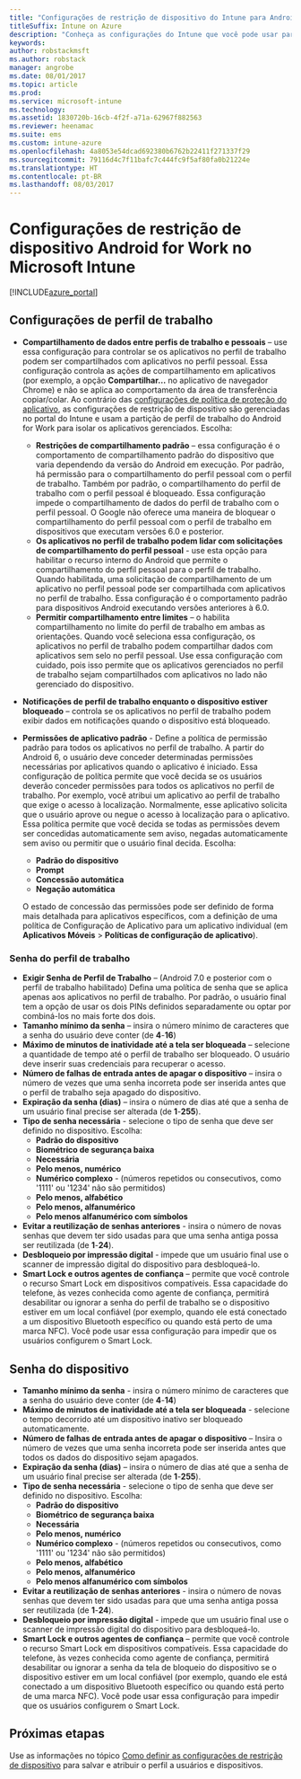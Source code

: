 ```yaml
---
title: "Configurações de restrição de dispositivo do Intune para Android for Work"
titleSuffix: Intune on Azure
description: "Conheça as configurações do Intune que você pode usar para controlar as configurações e as funcionalidades do dispositivo em dispositivos Android for Work."
keywords: 
author: robstackmsft
ms.author: robstack
manager: angrobe
ms.date: 08/01/2017
ms.topic: article
ms.prod: 
ms.service: microsoft-intune
ms.technology: 
ms.assetid: 1830720b-16cb-4f2f-a71a-62967f882563
ms.reviewer: heenamac
ms.suite: ems
ms.custom: intune-azure
ms.openlocfilehash: 4a8053e54dcad692380b6762b22411f271337f29
ms.sourcegitcommit: 79116d4c7f11bafc7c444fc9f5af80fa0b21224e
ms.translationtype: HT
ms.contentlocale: pt-BR
ms.lasthandoff: 08/03/2017
---
```

# <a name="android-for-work-device-restriction-settings-in-microsoft-intune"></a>Configurações de restrição de dispositivo Android for Work no Microsoft Intune

[!INCLUDE[azure_portal](./includes/azure_portal.md)]

## <a name="work-profile-settings"></a>Configurações de perfil de trabalho
- **Compartilhamento de dados entre perfis de trabalho e pessoais** – use essa configuração para controlar se os aplicativos no perfil de trabalho podem ser compartilhados com aplicativos no perfil pessoal. Essa configuração controla as ações de compartilhamento em aplicativos (por exemplo, a opção **Compartilhar...** no aplicativo de navegador Chrome) e não se aplica ao comportamento da área de transferência copiar/colar. Ao contrário das [configurações de política de proteção do aplicativo](https://docs.microsoft.com/intune-classic/deploy-use/protect-app-data-using-mobile-app-management-policies-with-microsoft-intune), as configurações de restrição de dispositivo são gerenciadas no portal do Intune e usam a partição de perfil de trabalho do Android for Work para isolar os aplicativos gerenciados. Escolha:
    - **Restrições de compartilhamento padrão** – essa configuração é o comportamento de compartilhamento padrão do dispositivo que varia dependendo da versão do Android em execução. Por padrão, há permissão para o compartilhamento do perfil pessoal com o perfil de trabalho. Também por padrão, o compartilhamento do perfil de trabalho com o perfil pessoal é bloqueado. Essa configuração impede o compartilhamento de dados do perfil de trabalho com o perfil pessoal. O Google não oferece uma maneira de bloquear o compartilhamento do perfil pessoal com o perfil de trabalho em dispositivos que executam versões 6.0 e posterior.   
    - **Os aplicativos no perfil de trabalho podem lidar com solicitações de compartilhamento do perfil pessoal** - use esta opção para habilitar o recurso interno do Android que permite o compartilhamento do perfil pessoal para o perfil de trabalho. Quando habilitada, uma solicitação de compartilhamento de um aplicativo no perfil pessoal pode ser compartilhada com aplicativos no perfil de trabalho. Essa configuração é o comportamento padrão para dispositivos Android executando versões anteriores à 6.0.
    - **Permitir compartilhamento entre limites** – o habilita compartilhamento no limite do perfil de trabalho em ambas as orientações. Quando você seleciona essa configuração, os aplicativos no perfil de trabalho podem compartilhar dados com aplicativos sem selo no perfil pessoal. Use essa configuração com cuidado, pois isso permite que os aplicativos gerenciados no perfil de trabalho sejam compartilhados com aplicativos no lado não gerenciado do dispositivo.

-   **Notificações de perfil de trabalho enquanto o dispositivo estiver bloqueado** – controla se os aplicativos no perfil de trabalho podem exibir dados em notificações quando o dispositivo está bloqueado.
-   **Permissões de aplicativo padrão** - Define a política de permissão padrão para todos os aplicativos no perfil de trabalho. A partir do Android 6, o usuário deve conceder determinadas permissões necessárias por aplicativos quando o aplicativo é iniciado. Essa configuração de política permite que você decida se os usuários deverão conceder permissões para todos os aplicativos no perfil de trabalho. Por exemplo, você atribui um aplicativo ao perfil de trabalho que exige o acesso à localização. Normalmente, esse aplicativo solicita que o usuário aprove ou negue o acesso à localização para o aplicativo. Essa política permite que você decida se todas as permissões devem ser concedidas automaticamente sem aviso, negadas automaticamente sem aviso ou permitir que o usuário final decida. Escolha:
    -   **Padrão do dispositivo**
    -   **Prompt**
    -   **Concessão automática**
    -   **Negação automática**

    O estado de concessão das permissões pode ser definido de forma mais detalhada para aplicativos específicos, com a definição de uma política de Configuração de Aplicativo para um aplicativo individual (em **Aplicativos Móveis** > **Políticas de configuração de aplicativo**).

### <a name="work-profile-password"></a>Senha do perfil de trabalho
- **Exigir Senha de Perfil de Trabalho** – (Android 7.0 e posterior com o perfil de trabalho habilitado) Defina uma política de senha que se aplica apenas aos aplicativos no perfil de trabalho. Por padrão, o usuário final tem a opção de usar os dois PINs definidos separadamente ou optar por combiná-los no mais forte dos dois.
- **Tamanho mínimo da senha** – insira o número mínimo de caracteres que a senha do usuário deve conter (de **4**-**16**)
- **Máximo de minutos de inatividade até a tela ser bloqueada** – selecione a quantidade de tempo até o perfil de trabalho ser bloqueado. O usuário deve inserir suas credenciais para recuperar o acesso.
- **Número de falhas de entrada antes de apagar o dispositivo** – insira o número de vezes que uma senha incorreta pode ser inserida antes que o perfil de trabalho seja apagado do dispositivo.
- **Expiração da senha (dias)** – insira o número de dias até que a senha de um usuário final precise ser alterada (de **1**-**255**).
- **Tipo de senha necessária** - selecione o tipo de senha que deve ser definido no dispositivo. Escolha:
    - **Padrão do dispositivo**
    - **Biométrico de segurança baixa**
    - **Necessária**
    - **Pelo menos, numérico**
    - **Numérico complexo** - (números repetidos ou consecutivos, como '1111' ou '1234' não são permitidos)
    - **Pelo menos, alfabético**
    - **Pelo menos, alfanumérico**
    - **Pelo menos alfanumérico com símbolos**
- **Evitar a reutilização de senhas anteriores** - insira o número de novas senhas que devem ter sido usadas para que uma senha antiga possa ser reutilizada (de **1**-**24**).
- **Desbloqueio por impressão digital** - impede que um usuário final use o scanner de impressão digital do dispositivo para desbloqueá-lo.
- **Smart Lock e outros agentes de confiança** – permite que você controle o recurso Smart Lock em dispositivos compatíveis. Essa capacidade do telefone, às vezes conhecida como agente de confiança, permitirá desabilitar ou ignorar a senha do perfil de trabalho se o dispositivo estiver em um local confiável (por exemplo, quando ele está conectado a um dispositivo Bluetooth específico ou quando está perto de uma marca NFC). Você pode usar essa configuração para impedir que os usuários configurem o Smart Lock.

## <a name="device-password"></a>Senha do dispositivo

- **Tamanho mínimo da senha** - insira o número mínimo de caracteres que a senha do usuário deve conter (de **4**-**14**)
- **Máximo de minutos de inatividade até a tela ser bloqueada** - selecione o tempo decorrido até um dispositivo inativo ser bloqueado automaticamente.
- **Número de falhas de entrada antes de apagar o dispositivo** – Insira o número de vezes que uma senha incorreta pode ser inserida antes que todos os dados do dispositivo sejam apagados.
- **Expiração da senha (dias)** – insira o número de dias até que a senha de um usuário final precise ser alterada (de **1**-**255**).
- **Tipo de senha necessária** - selecione o tipo de senha que deve ser definido no dispositivo. Escolha:
    - **Padrão do dispositivo**
    - **Biométrico de segurança baixa**
    - **Necessária**
    - **Pelo menos, numérico**
    - **Numérico complexo** - (números repetidos ou consecutivos, como '1111' ou '1234' não são permitidos)
    - **Pelo menos, alfabético**
    - **Pelo menos, alfanumérico**
    - **Pelo menos alfanumérico com símbolos**
- **Evitar a reutilização de senhas anteriores** - insira o número de novas senhas que devem ter sido usadas para que uma senha antiga possa ser reutilizada (de **1**-**24**).
- **Desbloqueio por impressão digital** - impede que um usuário final use o scanner de impressão digital do dispositivo para desbloqueá-lo.
- **Smart Lock e outros agentes de confiança** – permite que você controle o recurso Smart Lock em dispositivos compatíveis. Essa capacidade do telefone, às vezes conhecida como agente de confiança, permitirá desabilitar ou ignorar a senha da tela de bloqueio do dispositivo se o dispositivo estiver em um local confiável (por exemplo, quando ele está conectado a um dispositivo Bluetooth específico ou quando está perto de uma marca NFC). Você pode usar essa configuração para impedir que os usuários configurem o Smart Lock.

## <a name="next-steps"></a>Próximas etapas

Use as informações no tópico [Como definir as configurações de restrição de dispositivo](device-restrictions-configure.md) para salvar e atribuir o perfil a usuários e dispositivos.
